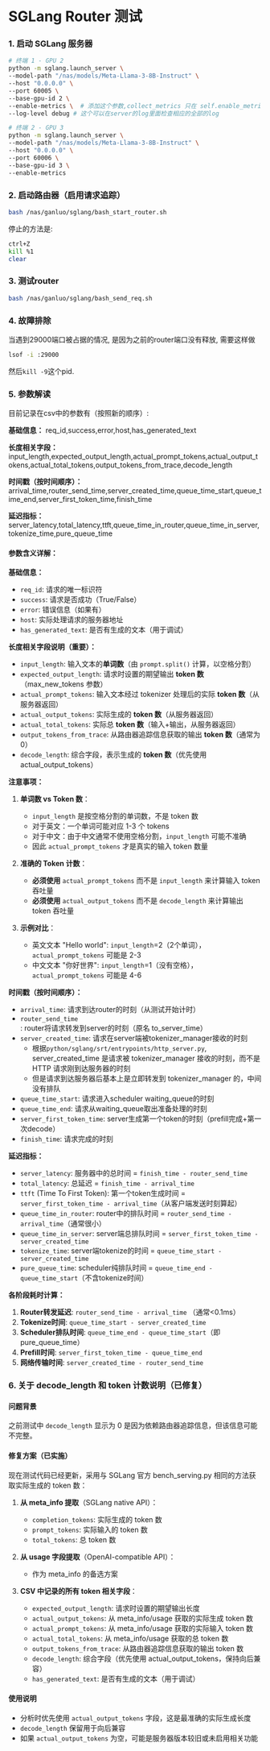# SGLang Router 测试

### 1. 启动 SGLang 服务器

```bash
# 终端 1 - GPU 2
python -m sglang.launch_server \
--model-path "/nas/models/Meta-Llama-3-8B-Instruct" \
--host "0.0.0.0" \
--port 60005 \
--base-gpu-id 2 \
--enable-metrics \  # 添加这个参数,collect_metrics 只在 self.enable_metrics 为 True 时调用
--log-level debug # 这个可以在server的log里面检查相应的全部的log

# 终端 2 - GPU 3
python -m sglang.launch_server \
--model-path "/nas/models/Meta-Llama-3-8B-Instruct" \
--host "0.0.0.0" \
--port 60006 \
--base-gpu-id 3 \
--enable-metrics
```

### 2. 启动路由器（启用请求追踪）

```bash
bash /nas/ganluo/sglang/bash_start_router.sh
```
停止的方法是:
```bash
ctrl+Z
kill %1
clear
```

### 3. 测试router
```bash
bash /nas/ganluo/sglang/bash_send_req.sh
```

### 4. 故障排除
当遇到29000端口被占据的情况, 是因为之前的router端口没有释放, 需要这样做
```bash
lsof -i :29000
```
然后`kill -9`这个pid.

### 5. 参数解读
目前记录在csv中的参数有（按照新的顺序）:

**基础信息：**
req_id,success,error,host,has_generated_text

**长度相关字段：**
input_length,expected_output_length,actual_prompt_tokens,actual_output_tokens,actual_total_tokens,output_tokens_from_trace,decode_length

**时间戳（按时间顺序）：**
arrival_time,router_send_time,server_created_time,queue_time_start,queue_time_end,server_first_token_time,finish_time

**延迟指标：**
server_latency,total_latency,ttft,queue_time_in_router,queue_time_in_server,tokenize_time,pure_queue_time

#### 参数含义详解：

**基础信息：**
- `req_id`: 请求的唯一标识符
- `success`: 请求是否成功（True/False）
- `error`: 错误信息（如果有）
- `host`: 实际处理请求的服务器地址
- `has_generated_text`: 是否有生成的文本（用于调试）

**长度相关字段说明（重要）：**
- `input_length`: 输入文本的**单词数**（由 `prompt.split()` 计算，以空格分割）
- `expected_output_length`: 请求时设置的期望输出 **token 数**（max_new_tokens 参数）
- `actual_prompt_tokens`: 输入文本经过 tokenizer 处理后的实际 **token 数**（从服务器返回）
- `actual_output_tokens`: 实际生成的 **token 数**（从服务器返回）
- `actual_total_tokens`: 实际总 **token 数**（输入+输出，从服务器返回）
- `output_tokens_from_trace`: 从路由器追踪信息获取的输出 **token 数**（通常为 0）
- `decode_length`: 综合字段，表示生成的 **token 数**（优先使用 actual_output_tokens）

**注意事项：**
1. **单词数 vs Token 数**：
   - `input_length` 是按空格分割的单词数，不是 token 数
   - 对于英文：一个单词可能对应 1-3 个 tokens
   - 对于中文：由于中文通常不使用空格分割，`input_length` 可能不准确
   - 因此 `actual_prompt_tokens` 才是真实的输入 token 数量

2. **准确的 Token 计数**：
   - **必须使用** `actual_prompt_tokens` 而不是 `input_length` 来计算输入 token 吞吐量
   - **必须使用** `actual_output_tokens` 而不是 `decode_length` 来计算输出 token 吞吐量
   
3. **示例对比**：
   - 英文文本 "Hello world": `input_length`=2（2个单词），`actual_prompt_tokens` 可能是 2-3
   - 中文文本 "你好世界": `input_length`=1（没有空格），`actual_prompt_tokens` 可能是 4-6

**时间戳（按时间顺序）：**
- `arrival_time`: 请求到达router的时刻（从测试开始计时）
- `router_send_time`: router将请求转发到server的时刻（原名 to_server_time）
- `server_created_time`: 请求在server端被tokenizer_manager接收的时刻
  - 根据`python/sglang/srt/entrypoints/http_server.py`, server_created_time 是请求被 tokenizer_manager 接收的时刻，而不是 HTTP 请求刚到达服务器的时刻
  - 但是请求到达服务器后基本上是立即转发到 tokenizer_manager 的，中间没有排队
- `queue_time_start`: 请求进入scheduler waiting_queue的时刻
- `queue_time_end`: 请求从waiting_queue取出准备处理的时刻
- `server_first_token_time`: server生成第一个token的时刻（prefill完成+第一次decode）
- `finish_time`: 请求完成的时刻

**延迟指标：**
- `server_latency`: 服务器中的总时间 = `finish_time - router_send_time`
- `total_latency`: 总延迟 = `finish_time - arrival_time`
- `ttft` (Time To First Token): 第一个token生成时间 = `server_first_token_time - arrival_time`（从客户端发送时刻算起）
- `queue_time_in_router`: router中的排队时间 = `router_send_time - arrival_time`（通常很小）
- `queue_time_in_server`: server端总排队时间 = `server_first_token_time - server_created_time`
- `tokenize_time`: server端tokenize的时间 = `queue_time_start - server_created_time`
- `pure_queue_time`: scheduler纯排队时间 = `queue_time_end - queue_time_start`（不含tokenize时间）

**各阶段耗时计算：**
1. **Router转发延迟**: `router_send_time - arrival_time` （通常<0.1ms）
2. **Tokenize时间**: `queue_time_start - server_created_time`
3. **Scheduler排队时间**: `queue_time_end - queue_time_start`（即 pure_queue_time）
4. **Prefill时间**: `server_first_token_time - queue_time_end`
5. **网络传输时间**: `server_created_time - router_send_time`

### 6. 关于 decode_length 和 token 计数说明（已修复）

#### 问题背景
之前测试中 `decode_length` 显示为 0 是因为依赖路由器追踪信息，但该信息可能不完整。

#### 修复方案（已实施）
现在测试代码已经更新，采用与 SGLang 官方 bench_serving.py 相同的方法获取实际生成的 token 数：

1. **从 meta_info 提取**（SGLang native API）：
   - `completion_tokens`: 实际生成的 token 数
   - `prompt_tokens`: 实际输入的 token 数
   - `total_tokens`: 总 token 数

2. **从 usage 字段提取**（OpenAI-compatible API）：
   - 作为 meta_info 的备选方案

3. **CSV 中记录的所有 token 相关字段**：
   - `expected_output_length`: 请求时设置的期望输出长度
   - `actual_output_tokens`: 从 meta_info/usage 获取的实际生成 token 数
   - `actual_prompt_tokens`: 从 meta_info/usage 获取的实际输入 token 数
   - `actual_total_tokens`: 从 meta_info/usage 获取的总 token 数
   - `output_tokens_from_trace`: 从路由器追踪信息获取的输出 token 数
   - `decode_length`: 综合字段（优先使用 actual_output_tokens，保持向后兼容）
   - `has_generated_text`: 是否有生成的文本（用于调试）

#### 使用说明
- 分析时优先使用 `actual_output_tokens` 字段，这是最准确的实际生成长度
- `decode_length` 保留用于向后兼容
- 如果 `actual_output_tokens` 为空，可能是服务器版本较旧或未启用相关功能